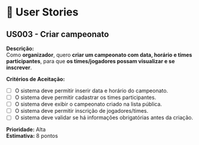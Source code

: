 # 📌 User Stories

## US003 - Criar campeonato
**Descrição:**  
Como **organizador**, quero **criar um campeonato com data, horário e times participantes**, para que **os times/jogadores possam visualizar e se inscrever**.

**Critérios de Aceitação:**  
- [ ] O sistema deve permitir inserir data e horário do campeonato.  
- [ ] O sistema deve permitir cadastrar os times participantes.  
- [ ] O sistema deve exibir o campeonato criado na lista pública.  
- [ ] O sistema deve permitir inscrição de jogadores/times.  
- [ ] O sistema deve validar se há informações obrigatórias antes da criação.  

**Prioridade:** Alta  
**Estimativa:** 8 pontos 